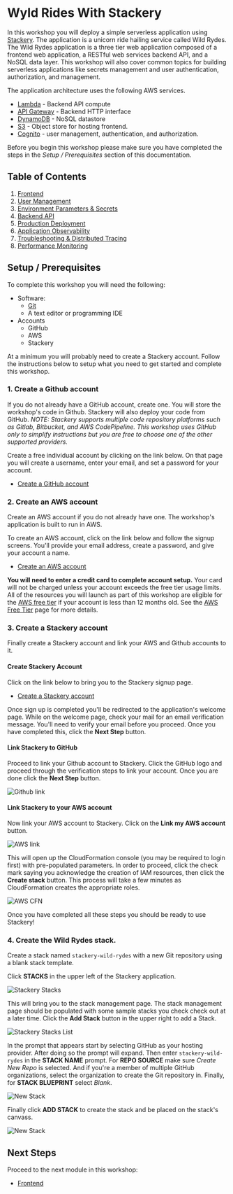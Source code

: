 # Wyld Rides With Stackery

In this workshop you will deploy a simple serverless application using [Stackery](https://stackery.io). The application is a unicorn ride hailing service called Wild Rydes. The Wild Rydes application is a three tier web application composed of a frontend web application, a RESTful web services backend API, and a NoSQL data layer. This workshop will also cover common topics for building serverless applications like secrets management and user authentication, authorization, and management.

The application architecture uses the following AWS services.

* [Lambda](https://aws.amazon.com/lambda/) - Backend API compute
* [API Gateway](https://aws.amazon.com/api-gateway/) - Backend HTTP interface
* [DynamoDB](https://aws.amazon.com/dynamodb/) - NoSQL datastore
* [S3](https://aws.amazon.com/s3/) - Object store for hosting frontend.
* [Cognito](https://aws.amazon.com/cognito/) - user management, authentication, and authorization.

Before you begin this workshop please make sure you have completed the steps in the *Setup / Prerequisites* section of this documentation.

## Table of Contents

1) [Frontend](./01-frontend.md)
1) [User Management](./02-user-management.md)
1) [Environment Parameters & Secrets](./03-environment-parameters.md)
1) [Backend API](./04-backend-api.md)
1) [Production Deployment](./05-production.md)
1) [Application Observability](06-application-observability.md)
1) [Troubleshooting & Distributed Tracing](./07-troubleshooting-distributed-tracing)
1) [Performance Monitoring](./08-performance-monitoring)

## Setup / Prerequisites

To complete this workshop you will need the following:

* Software:
  * [Git](https://git-scm.com/downloads)
  * A text editor or programming IDE
* Accounts
  * GitHub
  * AWS
  * Stackery

At a minimum you will probably need to create a Stackery account. Follow the instructions below to setup what you need to get started and complete this workshop.


### 1. Create a Github account
If you do not already have a GitHub account, create one. You will store the workshop's code in Github. Stackery will also deploy your code from GitHub. _NOTE: Stackery supports multiple code repository platforms such as Gitlab, Bitbucket, and AWS CodePipeline. This workshop uses GitHub only to simplify instructions but you are free to choose one of the other supported providers._

Create a free individual account by clicking on the link below. On that page you will create a username, enter your email, and set a password for your account.

* [Create a GitHub account](https://github.com/join?source=pricing-ca)


### 2. Create an AWS account

Create an AWS account if you do not already have one. The workshop's application is built to run in AWS.

To create an AWS account, click on the link below and follow the signup screens. You'll provide your email address, create a password, and give your account a name.

* [Create an AWS account](https://portal.aws.amazon.com/billing/signup)

**You will need to enter a credit card to complete account setup.** Your card will not be charged unless your account exceeds the free tier usage limits. All of the resources you will launch as part of this workshop are eligible for the [AWS free tier](https://aws.amazon.com/free/) if your account is less than 12 months old. See the [AWS Free Tier](https://aws.amazon.com/free/) page for more details.


### 3. Create a Stackery account

Finally create a Stackery account and link your AWS and Github accounts to it.


#### Create Stackery Account

Click on the link below to bring you to the Stackery signup page.

* [Create a Stackery account](https://stackery.io/sign-up)

<!-- FIXME: IMAGE -->

Once sign up is completed you'll be redirected to the application's welcome page. While on the welcome page, check your mail for an email verification message. You'll need to verify your email before you proceed. Once you have completed this, click the **Next Step** button.


#### Link Stackery to GitHub

Proceed to link your Github account to Stackery. Click the GitHub logo and proceed through the verification steps to link your account. Once you are done click the **Next Step** button.

<!-- FIXME: move image to repo -->
![Github link](https://docs.stackery.io/docs/assets/quickstart/link-git.png)

#### Link Stackery to your AWS account

Now link your AWS account to Stackery. Click on the **Link my AWS account** button.

<!-- FIXME: move image to repo -->
![AWS link](https://docs.stackery.io/docs/assets/quickstart/aws1.png)

This will open up the CloudFormation console (you may be required to login first) with pre-populated parameters. In order to proceed, click the check mark saying you acknowledge the creation of IAM resources, then click the **Create stack** button. This process will take a few minutes as CloudFormation creates the appropriate roles.

![AWS CFN](https://docs.stackery.io/docs/assets/quickstart/aws2.png)

Once you have completed all these steps you should be ready to use Stackery!

### 4. Create the Wild Rydes stack.

Create a stack named `stackery-wild-rydes` with a new Git repository using a blank stack template.

Click **STACKS** in the upper left of the Stackery application.

![Stackery Stacks](./images/00-stacks.png)



This will bring you to the stack management page. The stack management page should be populated with some sample stacks you check check out at a later time. Click the **Add Stack** button in the upper right to add a Stack.

![Stackery Stacks List](./images/00-stacks-list.png)



In the prompt that appears start by selecting GitHub as your hosting provider. After doing so the prompt will expand. Then enter `stackery-wild-rydes` in the **STACK NAME** prompt. For **REPO SOURCE** make sure *Create New Repo* is selected. And if you're a member of multiple GitHub organizations, select the organization to create the Git repository in. Finally, for **STACK BLUEPRINT** select *Blank*.

![New Stack](./images/00-new-stack.png)



Finally click **ADD STACK** to create the stack and be placed on the stack's canvass.

![New Stack](./images/00-stackery-canvas.png)

## Next Steps

Proceed to the next module in this workshop:

* [Frontend](./01-frontend.md)

